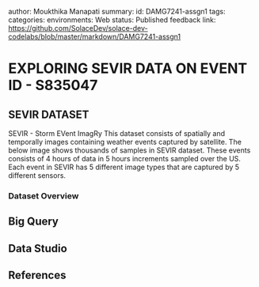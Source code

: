 author: Moukthika Manapati
summary:
id: DAMG7241-assgn1
tags:
categories:
environments: Web
status: Published
feedback link: https://github.com/SolaceDev/solace-dev-codelabs/blob/master/markdown/DAMG7241-assgn1

# EXPLORING SEVIR DATA ON EVENT ID - S835047

## SEVIR DATASET

SEVIR - Storm EVent ImagRy 
This dataset consists of spatially and temporally images containing weather events captured by satellite. The below image shows thousands of samples in SEVIR dataset. These events consists of 4 hours of data in 5 hours increments sampled over the US. Each event in SEVIR has 5 different image types that are captured by 5 different sensors.

### Dataset Overview
## Big Query

## Data Studio

## References


